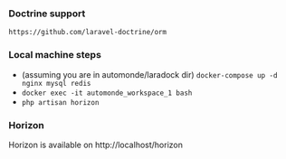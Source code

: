 ### Doctrine support

```https://github.com/laravel-doctrine/orm```

### Local machine steps
- (assuming you are in automonde/laradock dir) ```docker-compose up -d nginx mysql redis```
- ```docker exec -it automonde_workspace_1 bash```
- ```php artisan horizon```

### Horizon
Horizon is available on http://localhost/horizon
